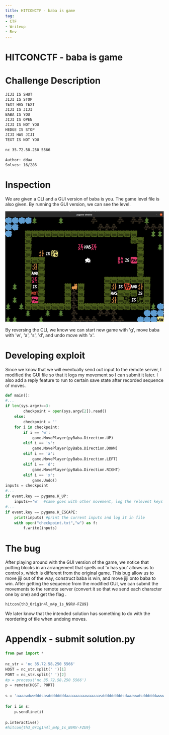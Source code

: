 ```yaml
---
title: HITCONCTF - baba is game
tag:
- CTF
- Writeup
- Rev
---
```


# HITCONCTF - baba is game


# Challenge Description

```
JIJI IS SHUT
JIJI IS STOP
TEXT HAS TEXT
JIJI IS JIJI
BABA IS YOU
JIJI IS OPEN
JIJI IS NOT YOU
HEDGE IS STOP
JIJI HAS JIJI
TEXT IS NOT YOU

nc 35.72.58.250 5566

Author: ddaa
Solves: 16/286
```
<!--more-->

# Inspection

We are given a CLI and a GUI version of baba is you. The game level file is also given. By running the GUI version, we can see the level.

![game](/img/HITCONCTF2021-baba-is-game-game.png)

By reversing the CLI, we know we can start new game with 'g', move baba with 'w', 'a', 's', 'd', and undo move with 'x'. 

# Developing exploit

Since we know that we will eventually send out input to the remote server, I modified the GUI file so that it logs my movement so I can submit it later. I also add a reply feature to run to certain save state after recorded sequence of moves. 

```python
def main():
#...
if len(sys.argv)==3:
        checkpoint = open(sys.argv[2]).read()
    else:
        checkpoint = ''
    for i in checkpoint:
        if i == 'w':
            game.MovePlayer(pyBaba.Direction.UP)
        elif i == 's':
            game.MovePlayer(pyBaba.Direction.DOWN)
        elif i == 'a':
            game.MovePlayer(pyBaba.Direction.LEFT)
        elif i == 'd':
            game.MovePlayer(pyBaba.Direction.RIGHT)
        elif i == 'x':
            game.Undo()
inputs = checkpoint
#...
if event.key == pygame.K_UP:
	inputs+='w'  #same goes with other movement, log the relevent keys
#...
if event.key == pygame.K_ESCAPE:
	print(inputs) #print the current inputs and log it in file
	with open("checkpoint.txt","w") as f:
		f.write(inputs)
```

# The bug


After playing around with the GUI version of the game, we notice that putting blocks in an arrangement that spells out 'x has you' allows us to control x, which is different from the original game. This bug allow us to move jiji out of the way, construct baba is win, and move jiji onto baba to win. After getting the sequence from the modified GUI, we can submit the movements to the remote server (convert it so that we send each character one by one) and get the flag . 

``` plaintext
hitcon{th3_0r1g1n4l_m4p_1s_N9RV-FZU9}
```

We later know that the intended solution has something to do with the reordering of tile when undoing moves.

# Appendix - submit solution.py

```python
from pwn import *

nc_str = 'nc 35.72.58.250 5566'
HOST = nc_str.split(' ')[1]
PORT = nc_str.split(' ')[2]
#p = process('nc 35.72.58.250 5566')
p = remote(HOST, PORT)

s = 'aaaawdwwdddsasddddddddaaaaaaaaawaaaaasdddddddddsdwaawwdsddddddwwwwddddwwdddsssdsaaaaaaawasssssssasdddwddsaaaaawwwdwwwwwwwwwdwdddddsaaaaawasssssssssssaaasdddddddddddddaaaaaaaaaaadwwwwwwwwwwwdddddddd'

for i in s:
    p.sendline(i)

p.interactive()
#hitcon{th3_0r1g1n4l_m4p_1s_N9RV-FZU9}
```
